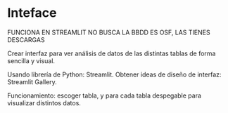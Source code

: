 # Inteface


FUNCIONA EN STREAMLIT
NO BUSCA LA BBDD ES OSF, LAS TIENES DESCARGAS


Crear interfaz para ver análisis de datos de las distintas tablas de forma sencilla y visual.

Usando librería de Python: Streamlit.
Obtener ideas de diseño de interfaz: Streamlit Gallery.

Funcionamiento: escoger tabla, y para cada tabla despegable para visualizar distintos datos.
